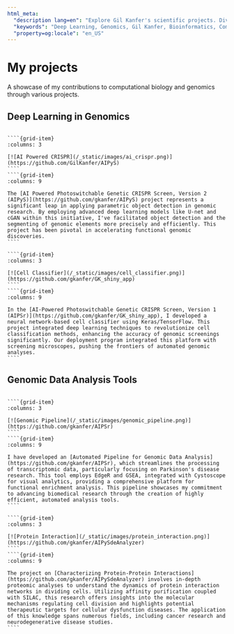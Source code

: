 ```yaml
---
html_meta:
  "description lang=en": "Explore Gil Kanfer's scientific projects. Dive into my Github repositories to check out deep learning models for genomic studies and tools for analyzing biological data."
  "keywords": "Deep Learning, Genomics, Gil Kanfer, Bioinformatics, Computational Biology"
  "property=og:locale": "en_US"
---
```


# My projects

A showcase of my contributions to computational biology and genomics through various projects.

## Deep Learning in Genomics
`````{grid} 2

````{grid-item}
:columns: 3

[![AI Powered CRISPR](/_static/images/ai_crispr.png)](https://github.com/GilKanfer/AIPyS)
````
````{grid-item}
:columns: 9

The [AI Powered Photoswitchable Genetic CRISPR Screen, Version 2 (AIPyS)](https://github.com/gkanfer/AIPyS) project represents a significant leap in applying parametric object detection in genomic research. By employing advanced deep learning models like U-net and cGAN within this initiative, I've facilitated object detection and the segmenting of genomic elements more precisely and efficiently. This project has been pivotal in accelerating functional genomic discoveries.
````

````{grid-item}
:columns: 3

[![Cell Classifier](/_static/images/cell_classifier.png)](https://github.com/gkanfer/GK_shiny_app)
````
````{grid-item}
:columns: 9

In the [AI-Powered Photoswitchable Genetic CRISPR Screen, Version 1 (AIPSr)](https://github.com/gkanfer/GK_shiny_app), I developed a neural network-based cell classifier using Keras/TensorFlow. This project integrated deep learning techniques to revolutionize cell classification methods, enhancing the accuracy of genomic screenings significantly. Our deployment program integrated this platform with screening microscopes, pushing the frontiers of automated genomic analyses.
````

`````

## Genomic Data Analysis Tools
`````{grid} 2

````{grid-item}
:columns: 3

[![Genomic Pipeline](/_static/images/genomic_pipeline.png)](https://github.com/gkanfer/AIPSr)
````
````{grid-item}
:columns: 9

I have developed an [Automated Pipeline for Genomic Data Analysis](https://github.com/gkanfer/AIPSr), which streamlines the processing of transcriptomic data, particularly focusing on Parkinson's disease research. This tool employs EdgeR and GSEA, integrated with Cystoscope for visual analytics, providing a comprehensive platform for functional enrichment analysis. This pipeline showcases my commitment to advancing biomedical research through the creation of highly efficient, automated analysis tools.
````

````{grid-item}
:columns: 3

[![Protein Interaction](/_static/images/protein_interaction.png)](https://github.com/gkanfer/AIPySdeAnalyzer)
````
````{grid-item}
:columns: 9

The project on [Characterizing Protein-Protein Interactions](https://github.com/gkanfer/AIPySdeAnalyzer) involves in-depth proteomic analyses to understand the dynamics of protein interaction networks in dividing cells. Utilizing affinity purification coupled with SILAC, this research offers insights into the molecular mechanisms regulating cell division and highlights potential therapeutic targets for cellular dysfunction diseases. The application of this knowledge spans numerous fields, including cancer research and neurodegenerative disease studies.
````

`````